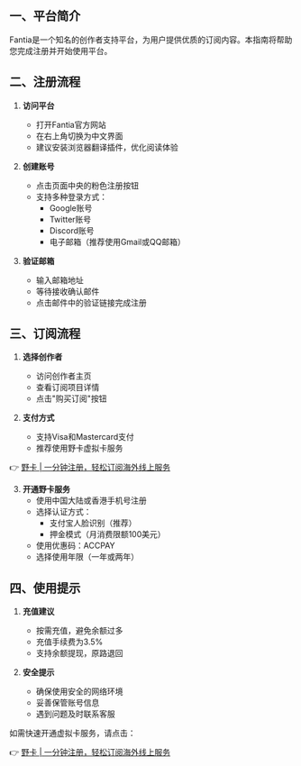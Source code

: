 ## 一、平台简介

Fantia是一个知名的创作者支持平台，为用户提供优质的订阅内容。本指南将帮助您完成注册并开始使用平台。

## 二、注册流程

1. **访问平台**
   - 打开Fantia官方网站
   - 在右上角切换为中文界面
   - 建议安装浏览器翻译插件，优化阅读体验

2. **创建账号**
   - 点击页面中央的粉色注册按钮
   - 支持多种登录方式：
     * Google账号
     * Twitter账号
     * Discord账号
     * 电子邮箱（推荐使用Gmail或QQ邮箱）

3. **验证邮箱**
   - 输入邮箱地址
   - 等待接收确认邮件
   - 点击邮件中的验证链接完成注册

## 三、订阅流程

1. **选择创作者**
   - 访问创作者主页
   - 查看订阅项目详情
   - 点击"购买订阅"按钮

2. **支付方式**
   - 支持Visa和Mastercard支付
   - 推荐使用野卡虚拟卡服务

👉 [野卡 | 一分钟注册，轻松订阅海外线上服务](https://bit.ly/bewildcard)

3. **开通野卡服务**
   - 使用中国大陆或香港手机号注册
   - 选择认证方式：
     * 支付宝人脸识别（推荐）
     * 押金模式（月消费限额100美元）
   - 使用优惠码：ACCPAY
   - 选择使用年限（一年或两年）

## 四、使用提示

1. **充值建议**
   - 按需充值，避免余额过多
   - 充值手续费为3.5%
   - 支持余额提现，原路退回

2. **安全提示**
   - 确保使用安全的网络环境
   - 妥善保管账号信息
   - 遇到问题及时联系客服

如需快速开通虚拟卡服务，请点击：

👉 [野卡 | 一分钟注册，轻松订阅海外线上服务](https://bit.ly/bewildcard)